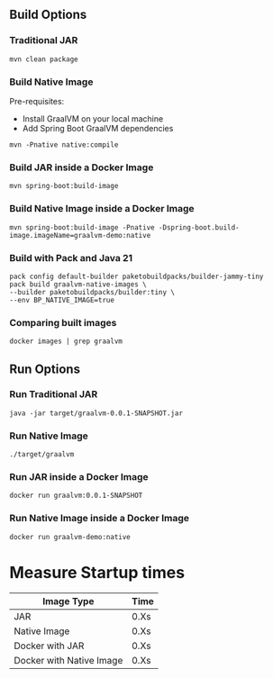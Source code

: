 ## Build Options

### Traditional JAR
```mvn clean package```

### Build Native Image
Pre-requisites:
- Install GraalVM on your local machine
- Add Spring Boot GraalVM dependencies

```mvn -Pnative native:compile```

### Build JAR inside a Docker Image
```mvn spring-boot:build-image```

### Build Native Image inside a Docker Image
```mvn spring-boot:build-image -Pnative -Dspring-boot.build-image.imageName=graalvm-demo:native```

### Build with Pack and Java 21
```
pack config default-builder paketobuildpacks/builder-jammy-tiny
pack build graalvm-native-images \
--builder paketobuildpacks/builder:tiny \
--env BP_NATIVE_IMAGE=true
```

### Comparing built images
```docker images | grep graalvm```

## Run Options

### Run Traditional JAR
```java -jar target/graalvm-0.0.1-SNAPSHOT.jar```

### Run Native Image
```./target/graalvm```

### Run JAR inside a Docker Image
```docker run graalvm:0.0.1-SNAPSHOT```

### Run Native Image inside a Docker Image
```docker run graalvm-demo:native```

# Measure Startup times
| Image Type   | Time |
|--------------|------|
| JAR          | 0.Xs |
| Native Image | 0.Xs |
| Docker with JAR  | 0.Xs |
| Docker with Native Image  | 0.Xs |
